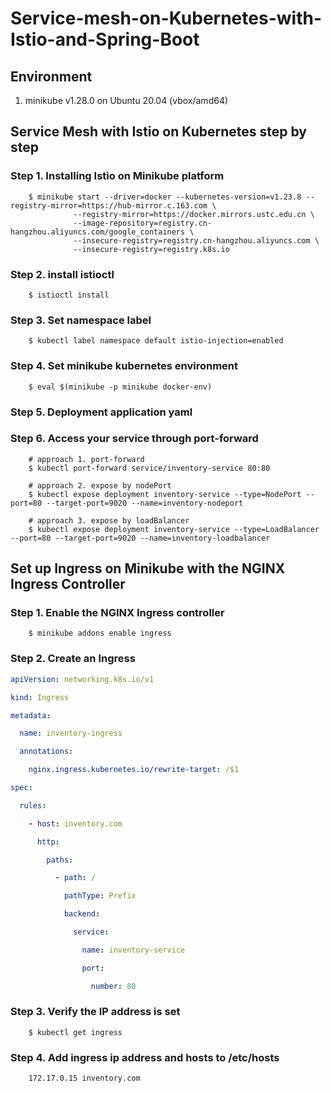 # Service-mesh-on-Kubernetes-with-Istio-and-Spring-Boot

## Environment

1. minikube v1.28.0 on Ubuntu 20.04 (vbox/amd64)

## Service Mesh with Istio on Kubernetes step by step

### Step 1. Installing Istio on Minikube platform

```shell
    $ minikube start --driver=docker --kubernetes-version=v1.23.8 --registry-mirror=https://hub-mirror.c.163.com \
              --registry-mirror=https://docker.mirrors.ustc.edu.cn \
              --image-repository=registry.cn-hangzhou.aliyuncs.com/google_containers \
              --insecure-registry=registry.cn-hangzhou.aliyuncs.com \
              --insecure-registry=registry.k8s.io
```

### Step 2. install istioctl

```shell
    $ istioctl install
```

### Step 3. Set namespace label

```shell
    $ kubectl label namespace default istio-injection=enabled 
```

### Step 4. Set minikube kubernetes environment

```shell
    $ eval $(minikube -p minikube docker-env)
```

### Step 5. Deployment application yaml

### Step 6. Access your service through port-forward

```shell
    # approach 1. port-forward
    $ kubectl port-forward service/inventory-service 80:80
    
    # approach 2. expose by nodePort
    $ kubectl expose deployment inventory-service --type=NodePort --port=80 --target-port=9020 --name=inventory-nodeport
    
    # approach 3. expose by loadBalancer
    $ kubectl expose deployment inventory-service --type=LoadBalancer --port=80 --target-port=9020 --name=inventory-loadbalancer
```

## Set up Ingress on Minikube with the NGINX Ingress Controller

### Step 1. Enable the NGINX Ingress controller

```shell
    $ minikube addons enable ingress
```

### Step 2. Create an Ingress

```yaml
apiVersion: networking.k8s.io/v1

kind: Ingress

metadata:

  name: inventory-ingress

  annotations:

    nginx.ingress.kubernetes.io/rewrite-target: /$1

spec:

  rules:

    - host: inventory.com

      http:

        paths:

          - path: /

            pathType: Prefix

            backend:

              service:

                name: inventory-service

                port:

                  number: 80
```

### Step 3. Verify the IP address is set

```shell
    $ kubectl get ingress
```

### Step 4. Add ingress ip address and hosts to /etc/hosts

```text
    172.17.0.15 inventory.com
```